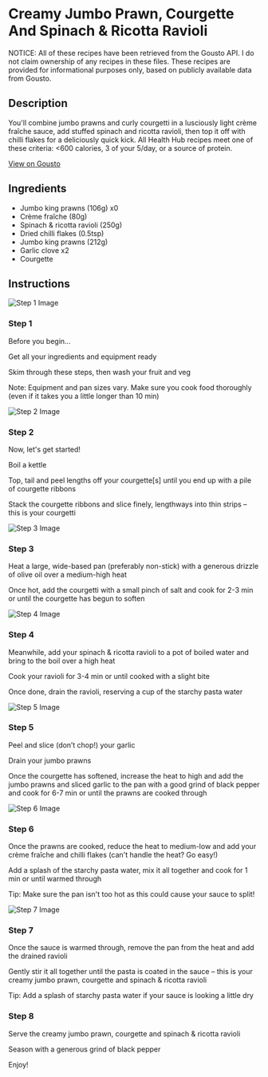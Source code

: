 # Creamy Jumbo Prawn, Courgette And Spinach & Ricotta Ravioli

NOTICE: All of these recipes have been retrieved from the Gousto API. I do not claim ownership of any recipes in these files. These recipes are provided for informational purposes only, based on publicly available data from Gousto.

## Description

You'll combine jumbo prawns and curly courgetti in a lusciously light crème fraîche sauce, add stuffed spinach and ricotta ravioli, then top it off with chilli flakes for a deliciously quick kick. All Health Hub recipes meet one of these criteria: <600 calories, 3 of your 5/day, or a source of protein.

[View on Gousto](https://www.gousto.co.uk/recipes/cookbook/creamy-prawn-courgette-sauce-with-spinach-and-ricotta-ravioli)

## Ingredients

- Jumbo king prawns (106g) x0
- Crème fraîche (80g)
- Spinach & ricotta ravioli (250g)
- Dried chilli flakes (0.5tsp)
- Jumbo king prawns (212g)
- Garlic clove x2
- Courgette

## Instructions

![Step 1 Image](https://production-media.gousto.co.uk/cms/recipe-step-image/Admin10mm-Step-1-1662455967076-x200.jpg)

### Step 1

Before you begin...

Get all your ingredients and equipment ready

Skim through these steps, then wash your fruit and veg

Note: Equipment and pan sizes vary. Make sure you cook food thoroughly (even if it takes you a little longer than 10 min)

![Step 2 Image](https://production-media.gousto.co.uk/cms/recipe-step-image/step-2-1662455961750-x200.jpg)

### Step 2

Now, let's get started!

Boil a kettle

Top, tail and peel lengths off your courgette[s] until you end up with a pile of courgette ribbons

Stack the courgette ribbons and slice finely, lengthways into thin strips – this is your courgetti

![Step 3 Image](https://production-media.gousto.co.uk/cms/recipe-step-image/step-3-1662455972519-x200.jpg)

### Step 3

Heat a large, wide-based pan (preferably non-stick) with a generous drizzle of olive oil over a medium-high heat

Once hot, add the courgetti with a small pinch of salt and cook for 2-3 min or until the courgette has begun to soften

![Step 4 Image](https://production-media.gousto.co.uk/cms/recipe-step-image/step-4-1662455976802-x200.jpg)

### Step 4

Meanwhile, add your spinach & ricotta ravioli to a pot of boiled water and bring to the boil over a high heat

Cook your ravioli for 3-4 min or until cooked with a slight bite

Once done, drain the ravioli, reserving a cup of the starchy pasta water

![Step 5 Image](https://production-media.gousto.co.uk/cms/recipe-step-image/step-5-copy-1662719389191-x200.jpg)

### Step 5

Peel and slice (don’t chop!) your garlic

Drain your jumbo prawns

Once the courgette has softened, increase the heat to high and add the jumbo prawns and sliced garlic to the pan with a good grind of black pepper and cook for 6-7 min or until the prawns are cooked through

![Step 6 Image](https://production-media.gousto.co.uk/cms/recipe-step-image/step-6-copy-1662719397520-x200.jpg)

### Step 6

Once the prawns are cooked, reduce the heat to medium-low and add your crème fraîche and chilli flakes (can't handle the heat? Go easy!)

Add a splash of the starchy pasta water, mix it all together and cook for 1 min or until warmed through

Tip: Make sure the pan isn't too hot as this could cause your sauce to split!

![Step 7 Image](https://production-media.gousto.co.uk/cms/recipe-step-image/step-7-copy-1662719405854-x200.jpg)

### Step 7

Once the sauce is warmed through, remove the pan from the heat and add the drained ravioli

Gently stir it all together until the pasta is coated in the sauce – this is your creamy jumbo prawn, courgette and spinach & ricotta ravioli

Tip: Add a splash of starchy pasta water if your sauce is looking a little dry

### Step 8

Serve the creamy jumbo prawn, courgette and spinach & ricotta ravioli

Season with a generous grind of black pepper

Enjoy!

